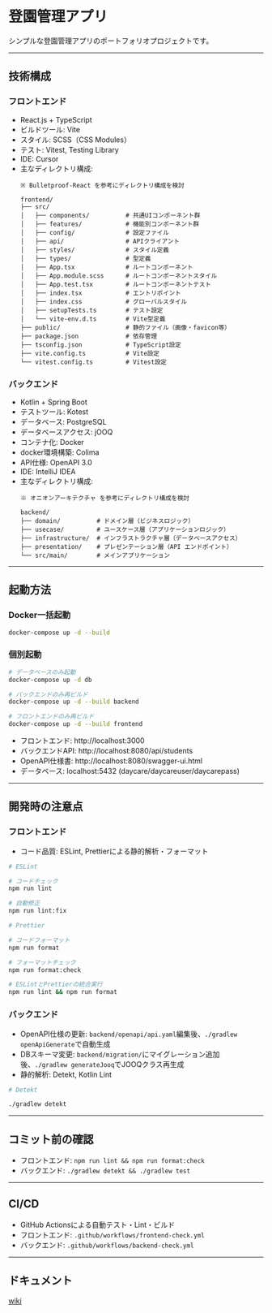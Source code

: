 # 登園管理アプリ

シンプルな登園管理アプリのポートフォリオプロジェクトです。

---

## 技術構成

### フロントエンド

- React.js + TypeScript
- ビルドツール: Vite
- スタイル: SCSS（CSS Modules）
- テスト: Vitest, Testing Library
- IDE: Cursor
- 主なディレクトリ構成:
    ```
    ※ Bulletproof-React を参考にディレクトリ構成を検討

    frontend/
    ├── src/
    │   ├── components/          # 共通UIコンポーネント群
    │   ├── features/            # 機能別コンポーネント群
    │   ├── config/              # 設定ファイル
    │   ├── api/                 # APIクライアント
    │   ├── styles/              # スタイル定義
    │   ├── types/               # 型定義
    │   ├── App.tsx              # ルートコンポーネント
    │   ├── App.module.scss      # ルートコンポーネントスタイル
    │   ├── App.test.tsx         # ルートコンポーネントテスト
    │   ├── index.tsx            # エントリポイント
    │   ├── index.css            # グローバルスタイル
    │   ├── setupTests.ts        # テスト設定
    │   └── vite-env.d.ts        # Vite型定義
    ├── public/                  # 静的ファイル（画像・favicon等）
    ├── package.json             # 依存管理
    ├── tsconfig.json            # TypeScript設定
    ├── vite.config.ts           # Vite設定
    └── vitest.config.ts         # Vitest設定
    ```

### バックエンド

- Kotlin + Spring Boot
- テストツール: Kotest
- データベース: PostgreSQL
- データベースアクセス: jOOQ
- コンテナ化: Docker
- docker環境構築: Colima
- API仕様: OpenAPI 3.0
- IDE: IntelliJ IDEA
- 主なディレクトリ構成:
    ```
    ※ オニオンアーキテクチャ を参考にディレクトリ構成を検討

    backend/
    ├── domain/          # ドメイン層（ビジネスロジック）
    ├── usecase/         # ユースケース層（アプリケーションロジック）
    ├── infrastructure/  # インフラストラクチャ層（データベースアクセス）
    ├── presentation/    # プレゼンテーション層（API エンドポイント）
    └── src/main/        # メインアプリケーション
    ```

---

## 起動方法

### Docker一括起動

```bash
docker-compose up -d --build
```

### 個別起動

```bash
# データベースのみ起動
docker-compose up -d db

# バックエンドのみ再ビルド
docker-compose up -d --build backend

# フロントエンドのみ再ビルド
docker-compose up -d --build frontend
```

- フロントエンド: http://localhost:3000
- バックエンドAPI: http://localhost:8080/api/students
- OpenAPI仕様書: http://localhost:8080/swagger-ui.html
- データベース: localhost:5432 (daycare/daycareuser/daycarepass)

---

## 開発時の注意点

### フロントエンド

- コード品質: ESLint, Prettierによる静的解析・フォーマット

```bash
# ESLint

# コードチェック
npm run lint

# 自動修正
npm run lint:fix
```

```bash
# Prettier

# コードフォーマット
npm run format

# フォーマットチェック
npm run format:check

# ESLintとPrettierの統合実行
npm run lint && npm run format
```

### バックエンド

- OpenAPI仕様の更新: `backend/openapi/api.yaml`編集後、`./gradlew openApiGenerate`で自動生成
- DBスキーマ変更: `backend/migration/`にマイグレーション追加後、`./gradlew generateJooq`でJOOQクラス再生成
- 静的解析: Detekt, Kotlin Lint

```bash
# Detekt

./gradlew detekt
```

---

## コミット前の確認

- フロントエンド: `npm run lint && npm run format:check`
- バックエンド: `./gradlew detekt && ./gradlew test`

---

## CI/CD

- GitHub Actionsによる自動テスト・Lint・ビルド
- フロントエンド: `.github/workflows/frontend-check.yml`
- バックエンド: `.github/workflows/backend-check.yml`

---

## ドキュメント

[wiki](https://github.com/mrstsgk/daycare-app-portfolio/wiki)

